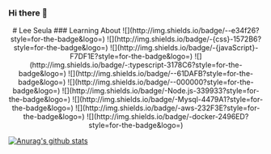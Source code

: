 ### Hi there 👋

<!--
**mentalbreaker/mentalbreaker** is a ✨ _special_ ✨ repository because its `README.md` (this file) appears on your GitHub profile.

Here are some ideas to get you started:

- 🔭 I’m currently working on ...
- 🌱 I’m currently learning ...
- 👯 I’m looking to collaborate on ...
- 🤔 I’m looking for help with ...
- 💬 Ask me about ...
- 📫 How to reach me: ...
- 😄 Pronouns: ...
- ⚡ Fun fact: ...
-->

<div align=center>
# Lee Seula
### Learning About
![](http://img.shields.io/badge/-<html>-e34f26?style=for-the-badge&logo=)
![](http://img.shields.io/badge/-{css}-1572B6?style=for-the-badge&logo=)
![](http://img.shields.io/badge/-{javaScript}-F7DF1E?style=for-the-badge&logo=)
![](http://img.shields.io/badge/-:typescript-3178C6?style=for-the-badge&logo=)
![](http://img.shields.io/badge/-<React/>-61DAFB?style=for-the-badge&logo=)
![](http://img.shields.io/badge/-<Next.js/>-000000?style=for-the-badge&logo=)
![](http://img.shields.io/badge/-Node.js-339933?style=for-the-badge&logo=)
![](http://img.shields.io/badge/-Mysql-4479A1?style=for-the-badge&logo=)
![](http://img.shields.io/badge/-aws-232F3E?style=for-the-badge&logo=)
![](http://img.shields.io/badge/-docker-2496ED?style=for-the-badge&logo=)
</div>


[![Anurag's github stats](https://github-readme-stats.vercel.app/api?username=username)](https://github.com/mentalbreacker/github-readme-stats)







